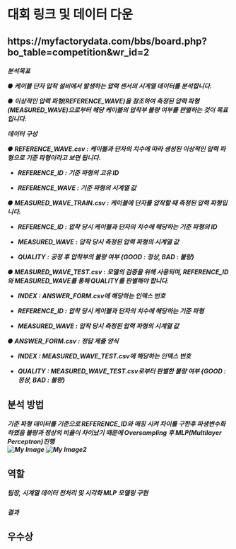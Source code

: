 <h1> 대회 링크 및 데이터 다운 </h1>
<h2> https://myfactorydata.com/bbs/board.php?bo_table=competition&wr_id=2 </h2>
<h5>
  분석목표 

● 케이블 단자 압착 설비에서 발생하는 압력 센서의 시계열 데이터를 분석합니다.

● 이상적인 압력 파형(REFERENCE_WAVE)을 참조하여 측정된 압력 파형(MEASURED_WAVE)으로부터 해당 케이블의 압착부 불량 여부를 판별하는 것이 목표입니다.



데이터 구성

● REFERENCE_WAVE.csv : 케이블과 단자의 치수에 따라 생성된 이상적인 압력 파형으로 기준 파형이라고 보면 됩니다. 

   - REFERENCE_ID : 기준 파형의 고유 ID

   - REFERENCE_WAVE : 기준 파형의 시계열 값 



● MEASURED_WAVE_TRAIN.csv : 케이블에 단자를 압착할 때 측정된 압력 파형입니다.

   - REFERENCE_ID : 압착 당시 케이블과 단자의 치수에 해당하는 기준 파형의 ID

   - MEASURED_WAVE : 압착 당시 측정된 압력 파형의 시계열 값

   - QUALITY : 공정 후 압착부의 불량 여부 {GOOD : 정상, BAD : 불량}



● MEASURED_WAVE_TEST.csv : 모델의 검증을 위해 사용되며, REFERENCE_ID와 MEASURED_WAVE를 통해 QUALITY를 판별해야 합니다.

   - INDEX : ANSWER_FORM.csv에 해당하는 인덱스 번호

   - REFERENCE_ID : 압착 당시 케이블과 단자의 치수에 해당하는 기준 파형

   - MEASURED_WAVE : 압착 당시 측정된 압력 파형의 시계열 값



● ANSWER_FORM.csv : 정답 제출 양식

   - INDEX : MEASURED_WAVE_TEST.csv에 해당하는 인덱스 번호

   - QUALITY : MEASURED_WAVE_TEST.csv로부터 판별한 불량 여부 {GOOD : 정상, BAD : 불량}
  </h5>
  
<h2>분석 방법</h2>

<h5>
기준 파형 데이터를 기준으로 REFERENCE_ID와 매칭 시켜 차이를 구한후 파생변수화 하였음
불량과 정상의 비율이 차이났기 때문에 Oversampling 후 MLP(Multilayer Perceptron)진행
  <br>
   <img src="https://github.com/bidulgi123/2022Gyeongnam-Manufacturing-Data-Analysis-Contest/assets/121657338/1a7338d0-d4ae-463e-900b-83ecf1f264f4" alt="My Image">
   <img src="https://github.com/bidulgi123/2022Gyeongnam-Manufacturing-Data-Analysis-Contest/assets/121657338/1d91d226-eb0f-440f-8e7e-48cad7e6bee8" alt="My Image2">
</h5>
<h2> 역할 </h2>
<h5> 팀장, 시계열 데이터 전처리 및 시각화 MLP 모델링 구현 </h5>

<h5> 결과 </h5>
<h2> 우수상 </h2>

